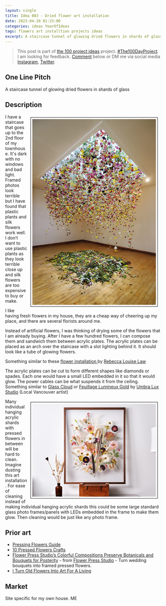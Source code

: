 ```yaml
---
layout: single
title: Idea 083 - Dried flower art installation
date: 2023-04-20 01:23:00
categories: ideas YearOfIdeas
tags: flowers art installtion projects ideas
excerpt: A staircase tunnel of glowing dried flowers in shards of glass
---
```


> This post is part of [the 100 project ideas](https://blog.abluestar.com/projects/2023-100-ideas/) project. [#The100DayProject](https://www.the100dayproject.org/). I am looking for feedback. <a href='#utterances-comments'>Comment</a> below or DM me via social media <a href="https://instagram.com/funvill" rel="nofollow noopener noreferrer"><i class="fab fa-fw fa-instagram" aria-hidden="true"></i><span class="label">Instagram</span></a>, <a href="https://twitter.com/funvill" rel="nofollow noopener noreferrer"><i class="fab fa-fw fa-twitter" aria-hidden="true"></i><span class="label">Twitter</span></a>.

## One Line Pitch

A staircase tunnel of glowing dried flowers in shards of glass

## Description

<img src='\public\uploads\2023\rebecca-louise-law.png' alt='rebecca-louise-law' title='rebecca-louise-law' style="float: right; max-width: 400px; margin: 10px; border: 1px solid black; padding: 5px">I have a staircase that goes up to the 2nd floor of my townhouse. It's dark with no windows and bad light. Framed photos look terrible but I have found that plastic plants and silk flowers work well. I don’t want to use plastic plants as they look terrible close up and silk flowers are too expensive to buy or make.

I like having fresh flowers in my house, they are a cheap way of cheering up my place, and there are several florists around me.

Instead of artificial flowers, I was thinking of drying some of the flowers that I am already buying. After I have a few hundred flowers, I can compose them and sandwich them between acrylic plates. The acrylic plates can be placed as an arch over the staircase with a slot lighting behind it. It should look like a tube of glowing flowers.

Something similar to these [flower installation ](https://mymodernmet.com/flower-installation-art-rebecca-louise-law/) by [Rebecca Louise Law ](https://www.rebeccalouiselaw.com/)

The acrylic plates can be cut to form different shapes like diamonds or spades. Each one would have a small LED embedded in it so that it would glow. The power cables can be what suspends it from the ceiling. Something similar to [Glass Cloud](https://www.umbraluxstudio.com/gallery?pgid=kx468gwm-37595e0f-3ae6-4b8a-ab27-f098629bf160) or [Feuillage Lumineux Gold](https://www.umbraluxstudio.com/gallery?pgid=kx468gwm-20c1498e-42f0-4ce1-a19d-6c42c65897a8) by [Umbra Lux Studio](https://www.umbraluxstudio.com/) (Local Vancouver artist)

<img src='\public\uploads\2023\flowers2.png' alt='Flower Press Studio flowers2' title='Flower Press Studio flowers2' style="float: right; max-width: 400px; margin: 10px; border: 1px solid black; padding: 5px">Many individual hanging acrylic shards with pressed flowers in between will be hard to clean. Imagine dusting this art installation. For ease of cleaning instead of making  individual hanging acrylic shards this could be some large standard glass photo frames/panels with LEDs embedded in the frame to make them glow. Then cleaning would be just like any photo frame.

## Prior art

- [Pressing Flowers Guide](https://www.masterclass.com/articles/pressing-flowers-guide)
- [10 Pressed Flowers Crafts](https://www.youtube.com/watch?v=g0oLMUE0J3I)
- [Flower Press Studio’s Colorful Compositions Preserve Botanicals and Bouquets for Posterity](https://www.thisiscolossal.com/2023/03/flower-press-studio/) - from [Flower Press Studio](https://www.flowerpressstudio.com/) - Turn wedding bouquets into framed pressed flowers.
- [I Turn Old Flowers Into Art For A Living](https://www.youtube.com/watch?v=YBORgUKIfdo)

## Market

Site specific for my own house. ME
